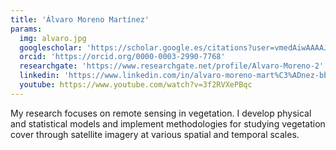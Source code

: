 ```yaml
---
title: 'Álvaro Moreno Martínez'
params:
  img: alvaro.jpg
  googlescholar: 'https://scholar.google.es/citations?user=vmedAiwAAAAJ&hl=es'
  orcid: 'https://orcid.org/0000-0003-2990-7768'
  researchgate: 'https://www.researchgate.net/profile/Alvaro-Moreno-2'
  linkedin: 'https://www.linkedin.com/in/alvaro-moreno-mart%C3%ADnez-bb193229/?originalSubdomain=es'
  youtube: https://www.youtube.com/watch?v=3f2RVXePBqc
---
```


My research focuses on remote sensing in vegetation. I develop physical and statistical models and implement methodologies for studying vegetation cover through satellite imagery at various spatial and temporal scales.
